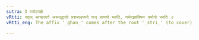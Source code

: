```yaml
---
sutra: प्रे स्त्रोऽयज्ञे
vRtti: स्तृञ् आच्छादने अस्माद्धातोः प्रशब्दउपपदे घञ् प्रत्ययो भवति, नचेद्यज्ञविषयः प्रयोगो भवति ॥
vRtti_eng: The affix '_ghan_' comes after the root '_stri_' (to cover), when preceded by the preposition '_pra_'; provided that the word so formed does not refer to sacrifice.

---
```

